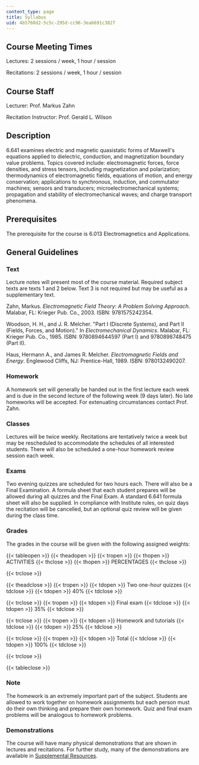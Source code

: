 ```yaml
---
content_type: page
title: Syllabus
uid: 4b5760d2-5c5c-295d-cc96-3ea6691c3827
---
```


Course Meeting Times
--------------------

Lectures: 2 sessions / week, 1 hour / session

Recitations: 2 sessions / week, 1 hour / session

Course Staff
------------

Lecturer: Prof. Markus Zahn

Recitation Instructor: Prof. Gerald L. Wilson

Description
-----------

6.641 examines electric and magnetic quasistatic forms of Maxwell's equations applied to dielectric, conduction, and magnetization boundary value problems. Topics covered include: electromagnetic forces, force densities, and stress tensors, including magnetization and polarization; thermodynamics of electromagnetic fields, equations of motion, and energy conservation; applications to synchronous, induction, and commutator machines; sensors and transducers; microelectromechanical systems; propagation and stability of electromechanical waves; and charge transport phenomena.

Prerequisites
-------------

The prerequisite for the course is 6.013 Electromagnetics and Applications.

General Guidelines
------------------

### Text

Lecture notes will present most of the course material. Required subject texts are texts 1 and 2 below. Text 3 is not required but may be useful as a supplementary text.

Zahn, Markus. _Electromagnetic Field Theory: A Problem Solving Approach_. Malabar, FL: Krieger Pub. Co., 2003. ISBN: 9781575242354.

Woodson, H. H., and J. R. Melcher. "Part I (Discrete Systems), and Part II (Fields, Forces, and Motion)." In _Electromechanical Dynamics_. Malabar, FL: Krieger Pub. Co., 1985. ISBN: 9780894644597 (Part I) and 9780898748475 (Part II).

Haus, Hermann A., and James R. Melcher. _Electromagnetic Fields and Energy_. Englewood Cliffs, NJ: Prentice-Hall, 1989. ISBN: 9780132490207.

### Homework

A homework set will generally be handed out in the first lecture each week and is due in the second lecture of the following week (9 days later). No late homeworks will be accepted. For extenuating circumstances contact Prof. Zahn.

### Classes

Lectures will be twice weekly. Recitations are tentatively twice a week but may be rescheduled to accommodate the schedules of all interested students. There will also be scheduled a one-hour homework review session each week.

### Exams

Two evening quizzes are scheduled for two hours each. There will also be a Final Examination. A formula sheet that each student prepares will be allowed during all quizzes and the Final Exam. A standard 6.641 formula sheet will also be supplied. In compliance with Institute rules, on quiz days the recitation will be cancelled, but an optional quiz review will be given during the class time.

### Grades

The grades in the course will be given with the following assigned weights:

{{< tableopen >}}
{{< theadopen >}}
{{< tropen >}}
{{< thopen >}}
ACTIVITIES
{{< thclose >}}
{{< thopen >}}
PERCENTAGES
{{< thclose >}}

{{< trclose >}}

{{< theadclose >}}
{{< tropen >}}
{{< tdopen >}}
Two one-hour quizzes
{{< tdclose >}}
{{< tdopen >}}
40%
{{< tdclose >}}

{{< trclose >}}
{{< tropen >}}
{{< tdopen >}}
Final exam
{{< tdclose >}}
{{< tdopen >}}
35%
{{< tdclose >}}

{{< trclose >}}
{{< tropen >}}
{{< tdopen >}}
Homework and tutorials
{{< tdclose >}}
{{< tdopen >}}
25%
{{< tdclose >}}

{{< trclose >}}
{{< tropen >}}
{{< tdopen >}}
Total
{{< tdclose >}}
{{< tdopen >}}
100%
{{< tdclose >}}

{{< trclose >}}

{{< tableclose >}}

### Note

The homework is an extremely important part of the subject. Students are allowed to work together on homework assignments but each person must do their own thinking and prepare their own homework. Quiz and final exam problems will be analogous to homework problems.

### Demonstrations

The course will have many physical demonstrations that are shown in lectures and recitations. For further study, many of the demonstrations are available in [Supplemental Resources](/courses/res-6-001-electromagnetic-fields-and-energy-spring-2008).